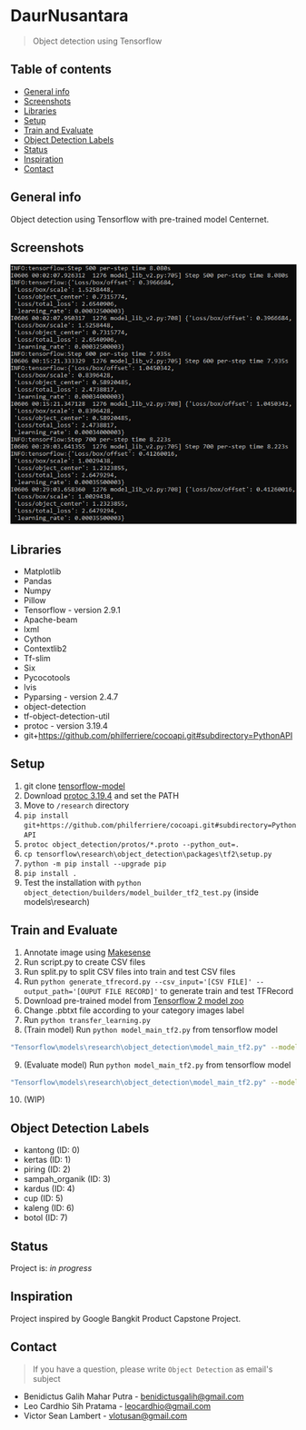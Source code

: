 # DaurNusantara
> Object detection using Tensorflow

## Table of contents
* [General info](#general-info)
* [Screenshots](#screenshots)
* [Libraries](#libraries)
* [Setup](#setup)
* [Train and Evaluate](#train-and-evaluate)
* [Object Detection Labels](#object-detection-labels)
* [Status](#status)
* [Inspiration](#inspiration)
* [Contact](#contact)

## General info
Object detection using Tensorflow with pre-trained model Centernet. 

## Screenshots
![Example screenshot](./img/screenshot(1).png)

## Libraries
* Matplotlib
* Pandas
* Numpy
* Pillow
* Tensorflow - version 2.9.1
* Apache-beam
* lxml
* Cython
* Contextlib2
* Tf-slim
* Six
* Pycocotools
* lvis
* Pyparsing - version 2.4.7
* object-detection
* tf-object-detection-util
* protoc - version 3.19.4
* git+https://github.com/philferriere/cocoapi.git#subdirectory=PythonAPI

## Setup
1. git clone <a href=https://github.com/tensorflow/models.git>tensorflow-model</a>
2. Download <a href=https://github.com/protocolbuffers/protobuf/releases/tag/v3.19.4>protoc 3.19.4</a> and set the PATH
3. Move to `/research` directory
3. `pip install git+https://github.com/philferriere/cocoapi.git#subdirectory=PythonAPI`
4. `protoc object_detection/protos/*.proto --python_out=.`
5. `cp tensorflow\research\object_detection\packages\tf2\setup.py`
6. `python -m pip install --upgrade pip`
7. `pip install .`
8. Test the installation with `python object_detection/builders/model_builder_tf2_test.py` (inside models\research)

## Train and Evaluate
1. Annotate image using <a href=https://makesense.ai>Makesense</a>
2. Run script.py to create CSV files
3. Run split.py to split CSV files into train and test CSV files
4. Run `python generate_tfrecord.py --csv_input='[CSV FILE]' --output_path='[OUPUT FILE RECORD]'` to generate train and test TFRecord
5. Download pre-trained model from <a href=https://github.com/tensorflow/models/blob/master/research/object_detection/g3doc/tf2_detection_zoo.md>Tensorflow 2 model zoo</a> 
6. Change .pbtxt file according to your category images label
7. Run `python transfer_learning.py`
8. (Train model) Run `python model_main_tf2.py` from tensorflow model 
```bash
"Tensorflow\models\research\object_detection\model_main_tf2.py" --model_dir="./models" --pipeline_config_path="./pretrained_model/pipeline.config" --num_train_steps=2000
```
9. (Evaluate model) Run `python model_main_tf2.py` from tensorflow model 
```bash
"Tensorflow\models\research\object_detection\model_main_tf2.py" --model_dir="./models" --pipeline_config_path="./pretrained_model/pipeline.config" --checkpoint_dir="./models"
```
10. (WIP)

## Object Detection Labels
* kantong (ID: 0) 
* kertas (ID: 1) 
* piring (ID: 2) 
* sampah_organik (ID: 3)
* kardus (ID: 4) 
* cup (ID: 5) 
* kaleng (ID: 6)
* botol (ID: 7)

## Status
Project is: _in progress_

## Inspiration
Project inspired by Google Bangkit Product Capstone Project.

## Contact
> If you have a question, please write `Object Detection` as email's subject
* Benidictus Galih Mahar Putra - benidictusgalih@gmail.com
* Leo Cardhio Sih Pratama - leocardhio@gmail.com
* Victor Sean Lambert - vlotusan@gmail.com
